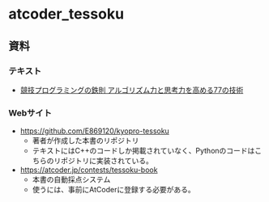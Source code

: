 # atcoder_tessoku
## 資料
### テキスト
- [競技プログラミングの鉄則 アルゴリズム力と思考力を高める77の技術](https://book.mynavi.jp/ec/products/detail/id=131288)

### Webサイト
- https://github.com/E869120/kyopro-tessoku
  - 著者が作成した本書のリポジトリ
  - テキストにはC++のコードしか掲載されていなく、Pythonのコードはこちらのリポジトリに実装されている。
- https://atcoder.jp/contests/tessoku-book
  - 本書の自動採点システム
  - 使うには、事前にAtCoderに登録する必要がある。